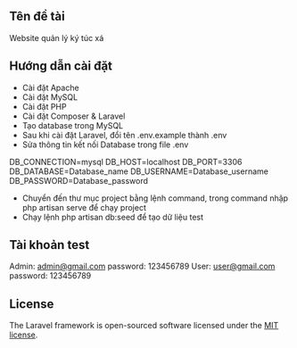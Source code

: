 ## Tên đề tài

Website quản lý ký túc xá

## Hướng dẫn cài đặt

- Cài đặt Apache
- Cài đặt MySQL
- Cài đặt PHP
- Cài đặt Composer & Laravel
- Tạo database trong MySQL
- Sau khi cài đặt Laravel, đổi tên .env.example thành .env
- Sửa thông tin kết nối Database trong file .env

DB_CONNECTION=mysql
DB_HOST=localhost
DB_PORT=3306
DB_DATABASE=Database_name
DB_USERNAME=Database_username
DB_PASSWORD=Database_password

- Chuyển đến thư mục project bằng lệnh command, trong command nhập php artisan serve để chạy project
- Chạy lệnh php artisan db:seed  để tạo dữ liệu test

## Tài khoản test

Admin: admin@gmail.com   password: 123456789
User: user@gmail.com     password: 123456789


## License

The Laravel framework is open-sourced software licensed under the [MIT license](https://opensource.org/licenses/MIT).
